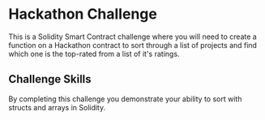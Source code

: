 # Hackathon Challenge
This is a Solidity Smart Contract challenge where you will need to create a function on a Hackathon contract to sort through a list of projects and find which one is the top-rated from a list of it's ratings.

## Challenge Skills
By completing this challenge you demonstrate your ability to sort with structs and arrays in Solidity.

